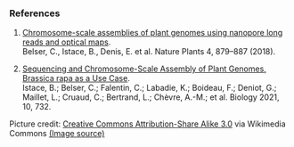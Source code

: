 ### References

1. [Chromosome-scale assemblies of plant genomes using nanopore long reads and optical maps](https://doi.org/10.1038/s41477-018-0289-4).\
    Belser, C., Istace, B., Denis, E. et al. Nature Plants 4, 879–887 (2018).

2. [Sequencing and Chromosome-Scale Assembly of Plant Genomes, Brassica rapa as a Use Case](https://doi.org/10.3390/biology10080732).\
    Istace, B.; Belser, C.; Falentin, C.; Labadie, K.; Boideau, F.; Deniot, G.; Maillet, L.; Cruaud, C.; Bertrand, L.; Chèvre, A.-M.; et al.  Biology 2021, 10, 732.
    
Picture credit: [Creative Commons Attribution-Share Alike 3.0](http://creativecommons.org/licenses/by-sa/3.0/) via Wikimedia Commons [(Image source)](https://en.wikipedia.org/wiki/File:Brassica_rapa_plant.jpg)
